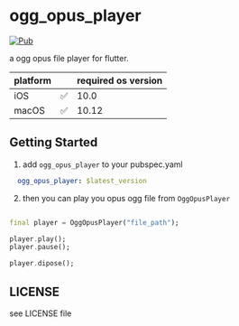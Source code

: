 # ogg_opus_player

[![Pub](https://img.shields.io/pub/v/ogg_opus_player.svg)](https://pub.dev/packages/ogg_opus_player)

a ogg opus file player for flutter.

|     platform     |       |  required os version |
| -------- | ------- | ---- |
| iOS    | ✅    |  10.0 |
| macOS    | ✅     |   10.12  |

## Getting Started

1. add `ogg_opus_player` to your pubspec.yaml

```yaml
  ogg_opus_player: $latest_version
```

2. then you can play you opus ogg file from `OggOpusPlayer`

```dart

final player = OggOpusPlayer("file_path");

player.play();
player.pause();

player.dipose();

```


## LICENSE

see LICENSE file

